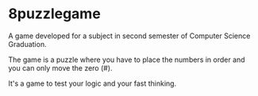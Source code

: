 # 8puzzlegame
A game developed for a subject in second semester of Computer Science Graduation.

The game is a puzzle where you have to place the numbers in order and you can only move the zero (#).

It's a game to test your logic and your fast thinking.
